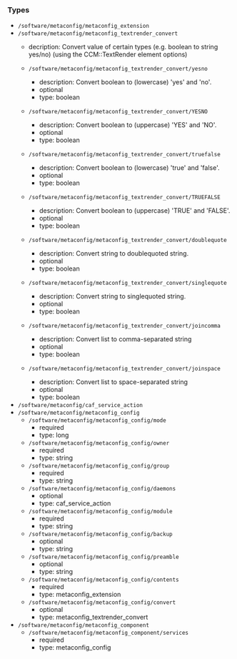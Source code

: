 ### Types

- `/software/metaconfig/metaconfig_extension`
- `/software/metaconfig/metaconfig_textrender_convert`
    - decription: 
    Convert value of certain types (e.g. boolean to string yes/no)
    (using the CCM::TextRender element options)

    - `/software/metaconfig/metaconfig_textrender_convert/yesno`
        - description: Convert boolean to (lowercase) 'yes' and 'no'.
        - optional
        - type: boolean
    - `/software/metaconfig/metaconfig_textrender_convert/YESNO`
        - description: Convert boolean to (uppercase) 'YES' and 'NO'.
        - optional
        - type: boolean
    - `/software/metaconfig/metaconfig_textrender_convert/truefalse`
        - description: Convert boolean to (lowercase) 'true' and 'false'.
        - optional
        - type: boolean
    - `/software/metaconfig/metaconfig_textrender_convert/TRUEFALSE`
        - description: Convert boolean to (uppercase) 'TRUE' and 'FALSE'.
        - optional
        - type: boolean
    - `/software/metaconfig/metaconfig_textrender_convert/doublequote`
        - description: Convert string to doublequoted string.
        - optional
        - type: boolean
    - `/software/metaconfig/metaconfig_textrender_convert/singlequote`
        - description: Convert string to singlequoted string.
        - optional
        - type: boolean
    - `/software/metaconfig/metaconfig_textrender_convert/joincomma`
        - description: Convert list to comma-separated string
        - optional
        - type: boolean
    - `/software/metaconfig/metaconfig_textrender_convert/joinspace`
        - description: Convert list to space-separated string
        - optional
        - type: boolean
- `/software/metaconfig/caf_service_action`
- `/software/metaconfig/metaconfig_config`
    - `/software/metaconfig/metaconfig_config/mode`
        - required
        - type: long
    - `/software/metaconfig/metaconfig_config/owner`
        - required
        - type: string
    - `/software/metaconfig/metaconfig_config/group`
        - required
        - type: string
    - `/software/metaconfig/metaconfig_config/daemons`
        - optional
        - type: caf_service_action
    - `/software/metaconfig/metaconfig_config/module`
        - required
        - type: string
    - `/software/metaconfig/metaconfig_config/backup`
        - optional
        - type: string
    - `/software/metaconfig/metaconfig_config/preamble`
        - optional
        - type: string
    - `/software/metaconfig/metaconfig_config/contents`
        - required
        - type: metaconfig_extension
    - `/software/metaconfig/metaconfig_config/convert`
        - optional
        - type: metaconfig_textrender_convert
- `/software/metaconfig/metaconfig_component`
    - `/software/metaconfig/metaconfig_component/services`
        - required
        - type: metaconfig_config

